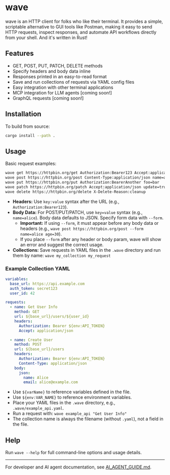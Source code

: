 # wave

wave is an HTTP client for folks who like their terminal. It provides a simple, scriptable alternative to GUI tools like Postman, making it easy to send HTTP requests, inspect responses, and automate API workflows directly from your shell. And it's written in Rust!

## Features
- GET, POST, PUT, PATCH, DELETE methods
- Specify headers and body data inline
- Responses printed in an easy-to-read format
- Save and run collections of requests via YAML config files
- Easy integration with other terminal applications
- MCP integration for LLM agents [coming soon!]
- GraphQL requests [coming soon!]

## Installation

To build from source:

```sh
cargo install --path .
```

## Usage

Basic request examples:

```sh
wave get https://httpbin.org/get Authorization:Bearer123 Accept:application/json
wave post https://httpbin.org/post Content-Type:application/json name=alice age=30
wave put https://httpbin.org/put Authorization:BearerAnother foo=bar
wave patch https://httpbin.org/patch Accept:application/json update=true
wave delete https://httpbin.org/delete X-Delete-Reason:cleanup
```

- **Headers:** Use `key:value` syntax after the URL (e.g., `Authorization:Bearer123`).
- **Body Data:** For POST/PUT/PATCH, use `key=value` syntax (e.g., `name=alice`). Body data defaults to JSON. Specify form data with `--form`.
  - **Important:** If using `--form`, it must appear before any body data or headers (e.g., `wave post https://httpbin.org/post --form name=alice age=30`).
  - If you place `--form` after any header or body param, wave will show an error and suggest the correct usage.
- **Collections:** Save requests in YAML files in the `.wave` directory and run them by name: `wave my_collection my_request`

### Example Collection YAML

```yaml
variables:
  base_url: https://api.example.com
  auth_token: secret123
  user_id: 42

requests:
  - name: Get User Info
    method: GET
    url: ${base_url}/users/${user_id}
    headers:
      Authorization: Bearer ${env:API_TOKEN}
      Accept: application/json

  - name: Create User
    method: POST
    url: ${base_url}/users
    headers:
      Authorization: Bearer ${env:API_TOKEN}
      Content-Type: application/json
    body:
      json:
        name: Alice
        email: alice@example.com
```

- Use `${varName}` to reference variables defined in the file.
- Use `${env:VAR_NAME}` to reference environment variables.
- Place your YAML files in the `.wave` directory, e.g., `.wave/example_api.yaml`.
- Run a request with: `wave example_api "Get User Info"`
- The collection name is always the filename (without `.yaml`), not a field in the file.

## Help

Run `wave --help` for full command-line options and usage details.

---

For developer and AI agent documentation, see [AI_AGENT_GUIDE.md](./AI_AGENT_GUIDE.md).
